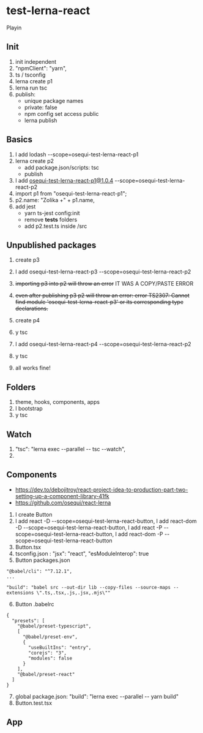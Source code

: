 # test-lerna-react

Playin

## Init

1. init independent
2. "npmClient": "yarn",
3. ts / tsconfig
4. lerna create p1
5. lerna run tsc
6. publish:
   - unique package names
   - private: false
   - npm config set access public
   - lerna publish

## Basics

1. l add lodash --scope=osequi-test-lerna-react-p1
2. lerna create p2
   - add package.json/scripts: tsc
   - publish
3. l add osequi-test-lerna-react-p1@1.0.4 --scope=osequi-test-lerna-react-p2
4. import p1 from "osequi-test-lerna-react-p1";
5. p2.name: "Zolika +" + p1.name,
6. add jest
   - yarn ts-jest config:init
   - remove **tests** folders
   - add p2.test.ts inside /src

## Unpublished packages

1. create p3
2. l add osequi-test-lerna-react-p3 --scope=osequi-test-lerna-react-p2
3. ~~importing p3 into p2 will throw an error~~ IT WAS A COPY/PASTE ERROR
4. ~~even after publishing p3 p2 will throw an error: error TS2307: Cannot find module 'osequi-test-lerna-react-p3' or its corresponding type declarations.~~

5. create p4
6. y tsc
7. l add osequi-test-lerna-react-p4 --scope=osequi-test-lerna-react-p2
8. y tsc
9. all works fine!

## Folders

1. theme, hooks, components, apps
2. l bootstrap
3. y tsc

## Watch

1. "tsc": "lerna exec --parallel -- tsc --watch",
2.

## Components

- https://dev.to/debojitroy/react-project-idea-to-production-part-two-setting-up-a-component-library-41fk
- https://github.com/osequi/react-lerna

1. l create Button
2. l add react -D --scope=osequi-test-lerna-react-button, l add react-dom -D --scope=osequi-test-lerna-react-button, l add react -P --scope=osequi-test-lerna-react-button, l add react-dom -P --scope=osequi-test-lerna-react-button
3. Button.tsx
4. tsconfig.json : "jsx": "react", "esModuleInterop": true
5. Button packages.json

```
"@babel/cli": "^7.12.1",
...

"build": "babel src --out-dir lib --copy-files --source-maps --extensions \".ts,.tsx,.js,.jsx,.mjs\""
```

6. Button .babelrc

```
{
  "presets": [
    "@babel/preset-typescript",
    [
      "@babel/preset-env",
      {
        "useBuiltIns": "entry",
        "corejs": "3",
        "modules": false
      }
    ],
    "@babel/preset-react"
  ]
}
```

7. global package.json: "build": "lerna exec --parallel -- yarn build"
8. Button.test.tsx

## App
